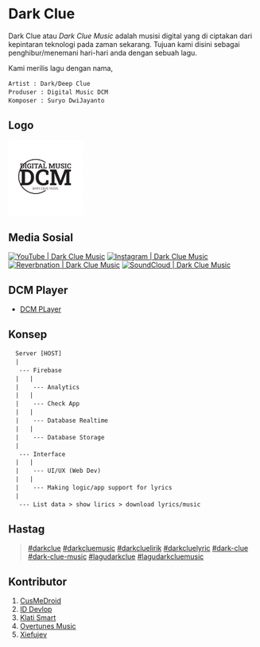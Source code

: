 # Dark Clue
Dark Clue atau *Dark Clue Music* adalah musisi digital yang di ciptakan dari kepintaran teknologi pada zaman sekarang.
Tujuan kami disini sebagai penghibur/menemani hari-hari anda dengan sebuah lagu.

Kami merilis lagu dengan nama,
```txt
Artist : Dark/Deep Clue
Produser : Digital Music DCM
Komposer : Suryo DwiJayanto
```

## Logo
[<img alt="darkcluemusic" title="darkcluemusic" width="30%" src="logo.png" />](logo.png)

## Media Sosial
[<img alt="YouTube | Dark Clue Music" title="YouTube | Dark Clue Music" width="64px" src="https://upload.wikimedia.org/wikipedia/commons/e/ef/Youtube_logo.png" />](https://www.youtube.com/@darkcluemusic) [<img alt="Instagram | Dark Clue Music" title="Instagram | Dark Clue Music" width="64px" src="https://png.pngtree.com/png-clipart/20180626/ourmid/pngtree-instagram-icon-instagram-logo-png-image_3584852.png" />](https://www.instagram.com/darkcluemusic/) [<img alt="Reverbnation | Dark Clue Music" title="Reverbnation | Dark Clue Music" width="64px" src="https://www.shareicon.net/data/2015/08/26/91373_media_512x512.png" />](https://www.reverbnation.com/darkclue) [<img alt="SoundCloud | Dark Clue Music" title="SoundCloud | Dark Clue Music" width="64px" src="https://img.freepik.com/premium-vector/soundcloud-logo_578229-231.jpg" />](https://soundcloud.com/darkclue)

## DCM Player
- [DCM PLayer](https://darkcluemusic.github.io/dcmplayer/)

## Konsep
``` txt
  Server [HOST]
  |
   --- Firebase
  |   |
  |    --- Analytics
  |   |
  |    --- Check App
  |   |
  |    --- Database Realtime
  |   |
  |    --- Database Storage
  |
   --- Interface
  |   |
  |    --- UI/UX (Web Dev)
  |   |
  |    --- Making logic/app support for lyrics
  |
   --- List data > show lirics > download lyrics/music
```

## Hastag
> [#darkclue](https://darkcluemusic.github.io/) [#darkcluemusic](https://darkcluemusic.github.io/) [#darkcluelirik](https://darkcluemusic.github.io/) [#darkcluelyric](https://darkcluemusic.github.io/) [#dark-clue](https://darkcluemusic.github.io/) [#dark-clue-music](https://darkcluemusic.github.io/) [#lagudarkclue](https://darkcluemusic.github.io/) [#lagudarkcluemusic](https://darkcluemusic.github.io/)

## Kontributor
1. [CusMeDroid](https://github.com/CusMeDroid)
2. [ID Devlop](https://github.com/iddevlop)
3. [Klati Smart](https://github.com/klatismart)
4. [Overtunes Music](https://github.com/overtunesmusic)
5. [Xiefujev](https://github.com/xiefujev)
